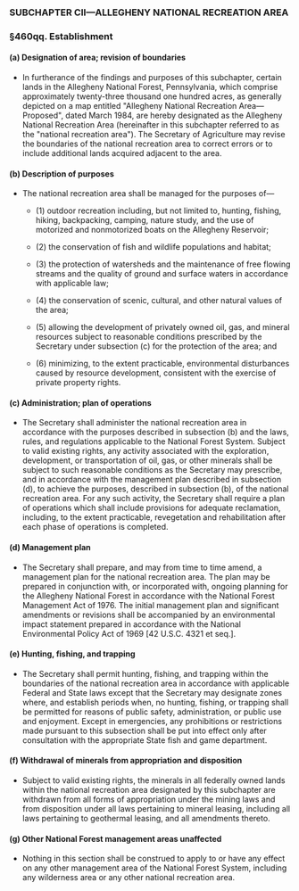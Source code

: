 ### SUBCHAPTER CII—ALLEGHENY NATIONAL RECREATION AREA

### §460qq. Establishment
#### (a) Designation of area; revision of boundaries
* In furtherance of the findings and purposes of this subchapter, certain lands in the Allegheny National Forest, Pennsylvania, which comprise approximately twenty-three thousand one hundred acres, as generally depicted on a map entitled "Allegheny National Recreation Area—Proposed", dated March 1984, are hereby designated as the Allegheny National Recreation Area (hereinafter in this subchapter referred to as the "national recreation area"). The Secretary of Agriculture may revise the boundaries of the national recreation area to correct errors or to include additional lands acquired adjacent to the area.

#### (b) Description of purposes
* The national recreation area shall be managed for the purposes of—

  * (1) outdoor recreation including, but not limited to, hunting, fishing, hiking, backpacking, camping, nature study, and the use of motorized and nonmotorized boats on the Allegheny Reservoir;

  * (2) the conservation of fish and wildlife populations and habitat;

  * (3) the protection of watersheds and the maintenance of free flowing streams and the quality of ground and surface waters in accordance with applicable law;

  * (4) the conservation of scenic, cultural, and other natural values of the area;

  * (5) allowing the development of privately owned oil, gas, and mineral resources subject to reasonable conditions prescribed by the Secretary under subsection (c) for the protection of the area; and

  * (6) minimizing, to the extent practicable, environmental disturbances caused by resource development, consistent with the exercise of private property rights.

#### (c) Administration; plan of operations
* The Secretary shall administer the national recreation area in accordance with the purposes described in subsection (b) and the laws, rules, and regulations applicable to the National Forest System. Subject to valid existing rights, any activity associated with the exploration, development, or transportation of oil, gas, or other minerals shall be subject to such reasonable conditions as the Secretary may prescribe, and in accordance with the management plan described in subsection (d), to achieve the purposes, described in subsection (b), of the national recreation area. For any such activity, the Secretary shall require a plan of operations which shall include provisions for adequate reclamation, including, to the extent practicable, revegetation and rehabilitation after each phase of operations is completed.

#### (d) Management plan
* The Secretary shall prepare, and may from time to time amend, a management plan for the national recreation area. The plan may be prepared in conjunction with, or incorporated with, ongoing planning for the Allegheny National Forest in accordance with the National Forest Management Act of 1976. The initial management plan and significant amendments or revisions shall be accompanied by an environmental impact statement prepared in accordance with the National Environmental Policy Act of 1969 [42 U.S.C. 4321 et seq.].

#### (e) Hunting, fishing, and trapping
* The Secretary shall permit hunting, fishing, and trapping within the boundaries of the national recreation area in accordance with applicable Federal and State laws except that the Secretary may designate zones where, and establish periods when, no hunting, fishing, or trapping shall be permitted for reasons of public safety, administration, or public use and enjoyment. Except in emergencies, any prohibitions or restrictions made pursuant to this subsection shall be put into effect only after consultation with the appropriate State fish and game department.

#### (f) Withdrawal of minerals from appropriation and disposition
* Subject to valid existing rights, the minerals in all federally owned lands within the national recreation area designated by this subchapter are withdrawn from all forms of appropriation under the mining laws and from disposition under all laws pertaining to mineral leasing, including all laws pertaining to geothermal leasing, and all amendments thereto.

#### (g) Other National Forest management areas unaffected
* Nothing in this section shall be construed to apply to or have any effect on any other management area of the National Forest System, including any wilderness area or any other national recreation area.
